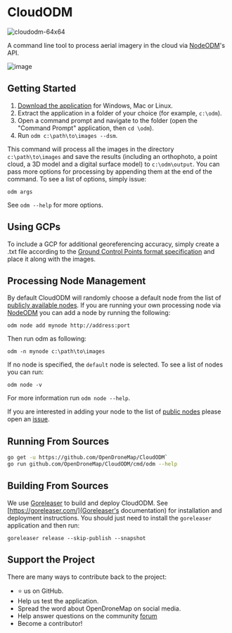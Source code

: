 # CloudODM

![cloudodm-64x64](https://user-images.githubusercontent.com/1951843/51078515-02348000-1684-11e9-8f96-ed056b0cbe98.png)

A command line tool to process aerial imagery in the cloud via [NodeODM](https://github.com/OpenDroneMap/NodeODM)'s API.

![image](https://user-images.githubusercontent.com/1951843/51078579-3492ad00-1685-11e9-9fcd-0beda36ad56b.png)

## Getting Started

1. [Download the application](https://github.com/OpenDroneMap/CloudODM/releases) for Windows, Mac or Linux.
2. Extract the application in a folder of your choice (for example, `c:\odm`).
3. Open a command prompt and navigate to the folder (open the "Command Prompt" application, then `cd \odm`).
4. Run `odm c:\path\to\images --dsm`.

This command will process all the images in the directory `c:\path\to\images` and save the results (including an orthophoto, a point cloud, a 3D model and a digital surface model) to `c:\odm\output`. You can pass more options for processing by appending them at the end of the command. To see a list of options, simply issue:

`odm args`

See `odm --help` for more options.

## Using GCPs

To include a GCP for additional georeferencing accuracy, simply create a .txt file according to the [Ground Control Points format specification](https://docs.opendronemap.org/using.html#ground-control-points) and place it along with the images.

## Processing Node Management

By default CloudODM will randomly choose a default node from the list of [publicly available nodes](https://github.com/OpenDroneMap/CloudODM/blob/master/public_nodes.json). If you are running your own processing node via [NodeODM](https://github.com/OpenDroneMap/NodeODM) you can add a node by running the following:

`odm node add mynode http://address:port`

Then run odm as following:

`odm -n mynode c:\path\to\images`

If no node is specified, the `default` node is selected. To see a list of nodes you can run:

`odm node -v`

For more information run `odm node --help`.

If you are interested in adding your node to the list of [public nodes](https://github.com/OpenDroneMap/CloudODM/blob/master/public_nodes.json) please open an [issue](https://github.com/OpenDroneMap/CloudODM/issues).

## Running From Sources

```bash
go get -u https://github.com/OpenDroneMap/CloudODM`
go run github.com/OpenDroneMap/CloudODM/cmd/odm --help
```

## Building From Sources

We use [Goreleaser](https://goreleaser.com/) to build and deploy CloudODM. See [https://goreleaser.com/](Goreleaser's documentation) for installation and deployment instructions. You should just need to install the `goreleaser` application and then run:

`goreleaser release --skip-publish --snapshot`

## Support the Project

There are many ways to contribute back to the project:

 - ⭐️ us on GitHub.
 - Help us test the application.
 - Spread the word about OpenDroneMap on social media.
 - Help answer questions on the community [forum](https://community.opendronemap.org)
 - Become a contributor!




